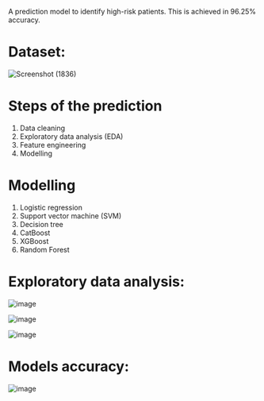 A prediction model to identify high-risk patients. This is achieved in 96.25% accuracy.
# Dataset:
![Screenshot (1836)](https://github.com/HendEmad/GraduationProject_Embedded-AI-Medical-Quadcopter/assets/91827137/6d2c3d63-395b-4cc2-b23b-0474603d0f3f)

# Steps of the prediction
1. Data cleaning
2. Exploratory data analysis (EDA)
3. Feature engineering
4. Modelling

# Modelling
1. Logistic regression
2. Support vector machine (SVM)
3. Decision tree
4. CatBoost
5. XGBoost
6. Random Forest

# Exploratory data analysis:
![image](https://github.com/HendEmad/GraduationProject_Embedded-AI-Medical-Quadcopter/assets/91827137/9dd4fd9d-4e0a-4538-965a-25cede5b6247)

![image](https://github.com/HendEmad/GraduationProject_Embedded-AI-Medical-Quadcopter/assets/91827137/60715496-75af-4b53-88ca-6130c043cb6c)

![image](https://github.com/HendEmad/GraduationProject_Embedded-AI-Medical-Quadcopter/assets/91827137/67fbabb2-3656-4ed1-806b-dbd7818a5b27)

# Models accuracy:
![image](https://github.com/HendEmad/GraduationProject_Embedded-AI-Medical-Quadcopter/assets/91827137/f5254199-0cab-4b24-9a4a-0d8a0ce1f481)
